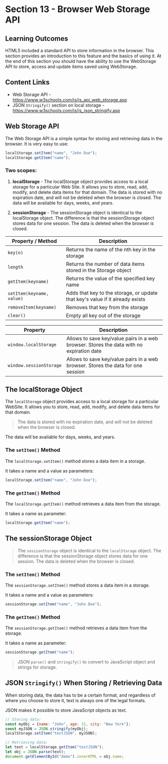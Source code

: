 # Section 13 - Browser Web Storage API

## Learning Outcomes

HTML5 included a standard API to store information in the browser. This section 
provides an introduction to this feature and the basics of using it. At the end
of this section you should have the ability to use the WebStorage API to store,
access and update items saved using WebStorage. 

## Content Links

- Web Storage API - <https://www.w3schools.com/js/js_api_web_storage.asp>
- JSON `Stringify()` section on local storage - <https://www.w3schools.com/js/js_json_stringify.asp>

## Web Storage API

The Web Storage API is a simple syntax for storing and retrieving data in the browser. It is very easy to use:
 
```javascript
localStorage.setItem("name", "John Doe");
localStorage.getItem("name");
```

### Two scopes:

1. **localStorage** - The localStorage object provides access to a local storage for a particular Web Site. It allows you to store, read, add, modify, and delete data items for that domain. The data is stored with no expiration date, and will not be deleted when the browser is closed. The data will be available for days, weeks, and years.

2. **sessionStorage** - The sessionStorage object is identical to the localStorage object. The difference is that the sessionStorage object stores data for one session. The data is deleted when the browser is closed.

| Property / Method | Description |
|----------------|---|
| `key(n)` | Returns the name of the nth key in the storage |
| `length` | Returns the number of data items stored in the Storage object |
| `getItem(keyname)` | Returns the value of the specified key name |
| `setItem(keyname, value)` | Adds that key to the storage, or update that key's value if it already exists |
| `removeItem(keyname)` | Removes that key from the storage |
| `clear()` | Empty all key out of the storage |


| Property | Description |
|----------|---|
| `window.localStorage` | Allows to save key/value pairs in a web browser. Stores the data with no expiration date |
| `window.sessionStorage` | Allows to save key/value pairs in a web browser. Stores the data for one session |
       

## The localStorage Object

The `localStorage` object provides access to a local storage for a particular WebSite. It allows you to store, read, add, modify, and delete data items for that domain.

> The data is stored with no expiration date, and will not be deleted when the browser is closed.

The data will be available for days, weeks, and years.

### The `setItem()` Method

The `localStorage.setItem()` method stores a data item in a storage.

It takes a name and a value as parameters:

```javascript
localStorage.setItem("name", "John Doe");
```

### The `getItem()` Method

The `localStorage.getItem()` method retrieves a data item from the storage.

It takes a name as parameter:

```javascript
localStorage.getItem("name");
```

## The sessionStorage Object

> The `sessionStorage` object is identical to the `localStorage` object. The difference is that the sessionStorage object stores data for one session. The data is deleted when the browser is closed.

### The `setItem()` Method

The `sessionStorage.setItem()` method stores a data item in a storage.

It takes a name and a value as parameters:
         
```javascript
sessionStorage.setItem("name", "John Doe");
```

### The `getItem()` Method

The `sessionStorage.getItem()` method retrieves a data item from the storage.

It takes a name as parameter:

```javascript
sessionStorage.getItem("name");
```

> JSON `parse()` and `stringify()` to convert to JavaScript object and strings for storage. 

## JSON `Stringify()` When Storing / Retrieving Data

When storing data, the data has to be a certain format, and regardless of where you choose to store it, text is always one of the legal formats.

JSON makes it possible to store JavaScript objects as text.

```javascript
// Storing data:
const myObj = {name: "John", age: 31, city: "New York"};
const myJSON = JSON.stringify(myObj);
localStorage.setItem("testJSON", myJSON);

// Retrieving data:
let text = localStorage.getItem("testJSON");
let obj = JSON.parse(text);
document.getElementById("demo").innerHTML = obj.name;
```
